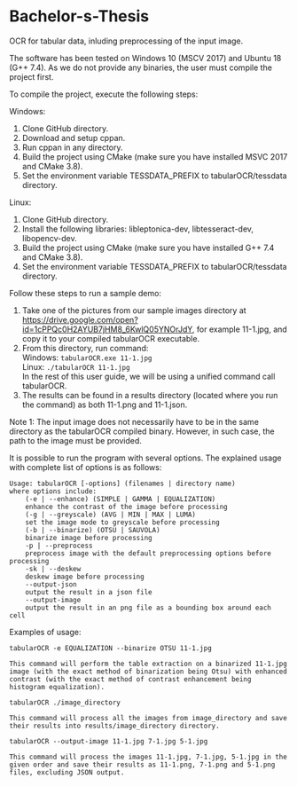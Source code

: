 # Bachelor-s-Thesis

OCR for tabular data, inluding preprocessing of the input image.

The software has been tested on Windows 10 (MSCV 2017) and Ubuntu 18 (G++ 7.4). As we do not provide any binaries, the user must compile the project first.

To compile the project, execute the following steps:

Windows:
    
1. Clone GitHub directory.
2. Download and setup cppan.
3. Run cppan in any directory.
4. Build the project using CMake (make sure you have installed MSVC 2017 and CMake 3.8).
5. Set the environment variable TESSDATA_PREFIX to tabularOCR/tessdata directory.

Linux:
    
1. Clone GitHub directory.
2. Install the following libraries: libleptonica-dev, libtesseract-dev, libopencv-dev.
3. Build the project using CMake (make sure you have installed G++ 7.4 and CMake 3.8).
4. Set the environment variable TESSDATA_PREFIX to tabularOCR/tessdata directory.

Follow these steps to run a sample demo:
    
1. Take one of the pictures from our sample images directory at https://drive.google.com/open?id=1cPPQc0H2AYUB7jHM8_6KwlQ05YNOrJdY, for example 11-1.jpg, and copy it to your compiled tabularOCR executable.
2. From this directory, run command:<br />
            Windows: 
	    	```
		tabularOCR.exe 11-1.jpg
		```<br />
            Linux:
	    	```
		./tabularOCR 11-1.jpg
		```<br />
	In the rest of this user guide, we will be using a unified command call tabularOCR.
3. The results can be found in a results directory (located where you run the command) as both 11-1.png and 11-1.json.

Note 1: The input image does not necessarily have to be in the same directory as the tabularOCR compiled binary. However, in such case, the path to the image must be provided.

It is possible to run the program with several options. The explained usage with complete list of options is as follows:

	Usage: tabularOCR [-options] (filenames | directory name)
	where options include:
	    (-e | --enhance) (SIMPLE | GAMMA | EQUALIZATION)
		enhance the contrast of the image before processing
	    (-g | --greyscale) (AVG | MIN | MAX | LUMA)
		set the image mode to greyscale before processing
	    (-b | --binarize) (OTSU | SAUVOLA)
		binarize image before processing
	    -p | --preprocess
		preprocess image with the default preprocessing options before processing
	    -sk | --deskew
		deskew image before processing
	    --output-json
		output the result in a json file
	    --output-image
		output the result in an png file as a bounding box around each cell
		
Examples of usage: 

    tabularOCR -e EQUALIZATION --binarize OTSU 11-1.jpg
    
    This command will perform the table extraction on a binarized 11-1.jpg image (with the exact method of binarization being Otsu) with enhanced contrast (with the exact method of contrast enhancement being histogram equalization).
    
    tabularOCR ./image_directory
    
    This command will process all the images from image_directory and save their results into results/image_directory directory.
    
    tabularOCR --output-image 11-1.jpg 7-1.jpg 5-1.jpg
    
    This command will process the images 11-1.jpg, 7-1.jpg, 5-1.jpg in the given order and save their results as 11-1.png, 7-1.png and 5-1.png files, excluding JSON output.
